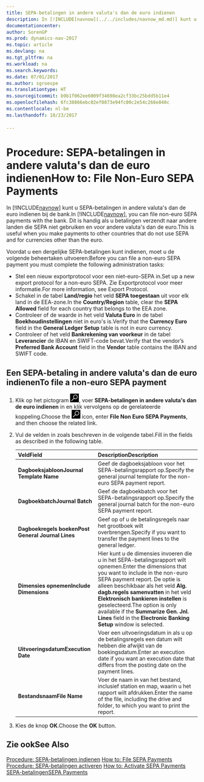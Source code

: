 ```yaml
---
title: SEPA-betalingen in andere valuta's dan de euro indienen
description: In [!INCLUDE[navnow](../../includes/navnow_md.md)] kunt u SEPA-betalingen in andere valuta's dan de euro indienen bij de bank. Dit is handig als u betalingen verzendt naar andere landen die SEPA niet gebruiken en voor andere valuta's dan de euro.
documentationcenter: 
author: SorenGP
ms.prod: dynamics-nav-2017
ms.topic: article
ms.devlang: na
ms.tgt_pltfrm: na
ms.workload: na
ms.search.keywords: 
ms.date: 07/01/2017
ms.author: sgroespe
ms.translationtype: HT
ms.sourcegitcommit: b9b1f062ee6009f34698ea2cf33bc25bdd5b11e4
ms.openlocfilehash: 6fc38866ebc02ef0873e94fc00c2e54c268e840c
ms.contentlocale: nl-be
ms.lasthandoff: 10/23/2017

---
```

# <a name="how-to-file-non-euro-sepa-payments"></a><span data-ttu-id="3d2b8-104">Procedure: SEPA-betalingen in andere valuta's dan de euro indienen</span><span class="sxs-lookup"><span data-stu-id="3d2b8-104">How to: File Non-Euro SEPA Payments</span></span>
<span data-ttu-id="3d2b8-105">In [!INCLUDE[navnow](../../includes/navnow_md.md)] kunt u SEPA-betalingen in andere valuta's dan de euro indienen bij de bank.</span><span class="sxs-lookup"><span data-stu-id="3d2b8-105">In [!INCLUDE[navnow](../../includes/navnow_md.md)], you can file non-euro SEPA payments with the bank.</span></span> <span data-ttu-id="3d2b8-106">Dit is handig als u betalingen verzendt naar andere landen die SEPA niet gebruiken en voor andere valuta's dan de euro.</span><span class="sxs-lookup"><span data-stu-id="3d2b8-106">This is useful when you make payments to other countries that do not use SEPA and for currencies other than the euro.</span></span>  

<span data-ttu-id="3d2b8-107">Voordat u een dergelijke SEPA-betalingen kunt indienen, moet u de volgende beheertaken uitvoeren:</span><span class="sxs-lookup"><span data-stu-id="3d2b8-107">Before you can file a non-euro SEPA payment you must complete the following administration tasks:</span></span>  

- <span data-ttu-id="3d2b8-108">Stel een nieuw exportprotocol voor een niet-euro-SEPA in.</span><span class="sxs-lookup"><span data-stu-id="3d2b8-108">Set up a new export protocol for a non-euro SEPA.</span></span> <span data-ttu-id="3d2b8-109">Zie Exportprotocol voor meer informatie.</span><span class="sxs-lookup"><span data-stu-id="3d2b8-109">For more information, see Export Protocol.</span></span>  
- <span data-ttu-id="3d2b8-110">Schakel in de tabel **Land/regio** het veld **SEPA toegestaan** uit voor elk land in de EEA-zone.</span><span class="sxs-lookup"><span data-stu-id="3d2b8-110">In the **Country/Region** table, clear the **SEPA Allowed** field for each country that belongs to the EEA zone.</span></span>  
- <span data-ttu-id="3d2b8-111">Controleer of de waarde in het veld **Valuta Euro** in de tabel **Boekhoudinstellingen** niet in euro's is.</span><span class="sxs-lookup"><span data-stu-id="3d2b8-111">Verify that the **Currency Euro** field in the **General Ledger Setup** table is not in euro currency.</span></span>  
- <span data-ttu-id="3d2b8-112">Controleer of het veld **Bankrekening van voorkeur** in de tabel **Leverancier** de IBAN en SWIFT-code bevat.</span><span class="sxs-lookup"><span data-stu-id="3d2b8-112">Verify that the vendor’s **Preferred Bank Account** field in the **Vendor** table contains the IBAN and SWIFT code.</span></span>  

## <a name="to-file-a-non-euro-sepa-payment"></a><span data-ttu-id="3d2b8-113">Een SEPA-betaling in andere valuta's dan de euro indienen</span><span class="sxs-lookup"><span data-stu-id="3d2b8-113">To file a non-euro SEPA payment</span></span>  

1.  <span data-ttu-id="3d2b8-114">Klik op het pictogram ![Zoeken naar pagina of rapport](../../media/ui-search/search_small.png "Pictogram Zoeken naar pagina of rapport"), voer **SEPA-betalingen in andere valuta's dan de euro indienen** in en klik vervolgens op de gerelateerde koppeling.</span><span class="sxs-lookup"><span data-stu-id="3d2b8-114">Choose the ![Search for Page or Report](../../media/ui-search/search_small.png "Search for Page or Report icon") icon, enter **File Non Euro SEPA Payments**, and then choose the related link.</span></span>  
2.  <span data-ttu-id="3d2b8-115">Vul de velden in zoals beschreven in de volgende tabel.</span><span class="sxs-lookup"><span data-stu-id="3d2b8-115">Fill in the fields as described in the following table.</span></span>  

    |<span data-ttu-id="3d2b8-116">Veld</span><span class="sxs-lookup"><span data-stu-id="3d2b8-116">Field</span></span>|<span data-ttu-id="3d2b8-117">Description</span><span class="sxs-lookup"><span data-stu-id="3d2b8-117">Description</span></span>|  
    |---------------------------------|---------------------------------------|  
    |<span data-ttu-id="3d2b8-118">**Dagboeksjabloon**</span><span class="sxs-lookup"><span data-stu-id="3d2b8-118">**Journal Template Name**</span></span>|<span data-ttu-id="3d2b8-119">Geef de dagboeksjabloon voor het SEPA-betalingsrapport op.</span><span class="sxs-lookup"><span data-stu-id="3d2b8-119">Specify the general journal template for the non-euro SEPA payment report.</span></span>|  
    |<span data-ttu-id="3d2b8-120">**Dagboekbatch**</span><span class="sxs-lookup"><span data-stu-id="3d2b8-120">**Journal Batch**</span></span>|<span data-ttu-id="3d2b8-121">Geef de dagboekbatch voor het SEPA-betalingsrapport op.</span><span class="sxs-lookup"><span data-stu-id="3d2b8-121">Specify the general journal batch for the non-euro SEPA payment report.</span></span>|  
    |<span data-ttu-id="3d2b8-122">**Dagboekregels boeken**</span><span class="sxs-lookup"><span data-stu-id="3d2b8-122">**Post General Journal Lines**</span></span>|<span data-ttu-id="3d2b8-123">Geef op of u de betalingsregels naar het grootboek wilt overbrengen.</span><span class="sxs-lookup"><span data-stu-id="3d2b8-123">Specify if you want to transfer the payment lines to the general ledger.</span></span>|  
    |<span data-ttu-id="3d2b8-124">**Dimensies opnemen**</span><span class="sxs-lookup"><span data-stu-id="3d2b8-124">**Include Dimensions**</span></span>|<span data-ttu-id="3d2b8-125">Hier kunt u de dimensies invoeren die u in het SEPA-betalingsrapport wilt opnemen.</span><span class="sxs-lookup"><span data-stu-id="3d2b8-125">Enter the dimensions that you want to include in the non-euro SEPA payment report.</span></span> <span data-ttu-id="3d2b8-126">De optie is alleen beschikbaar als het veld **Alg. dagb.regels samenvatten** in het veld **Elektronisch bankieren instellen** is geselecteerd.</span><span class="sxs-lookup"><span data-stu-id="3d2b8-126">The option is only available if the **Summarize Gen. Jnl. Lines** field in the **Electronic Banking Setup** window is selected.</span></span>|  
    |<span data-ttu-id="3d2b8-127">**Uitvoeringsdatum**</span><span class="sxs-lookup"><span data-stu-id="3d2b8-127">**Execution Date**</span></span>|<span data-ttu-id="3d2b8-128">Voer een uitvoeringsdatum in als u op de betalingsregels een datum wilt hebben die afwijkt van de boekingsdatum.</span><span class="sxs-lookup"><span data-stu-id="3d2b8-128">Enter an execution date if you want an execution date that differs from the posting date on the payment lines.</span></span>|  
    |<span data-ttu-id="3d2b8-129">**Bestandsnaam**</span><span class="sxs-lookup"><span data-stu-id="3d2b8-129">**File Name**</span></span>|<span data-ttu-id="3d2b8-130">Voer de naam in van het bestand, inclusief station en map, waarin u het rapport wilt afdrukken.</span><span class="sxs-lookup"><span data-stu-id="3d2b8-130">Enter the name of the file, including the drive and folder, to which you want to print the report.</span></span>|  

3.  <span data-ttu-id="3d2b8-131">Kies de knop **OK**.</span><span class="sxs-lookup"><span data-stu-id="3d2b8-131">Choose the **OK** button.</span></span>  

## <a name="see-also"></a><span data-ttu-id="3d2b8-132">Zie ook</span><span class="sxs-lookup"><span data-stu-id="3d2b8-132">See Also</span></span>  
 <span data-ttu-id="3d2b8-133">[Procedure: SEPA-betalingen indienen](how-to-file-sepa-payments.md) </span><span class="sxs-lookup"><span data-stu-id="3d2b8-133">[How to: File SEPA Payments](how-to-file-sepa-payments.md) </span></span>  
 <span data-ttu-id="3d2b8-134">[Procedure: SEPA-betalingen activeren](how-to-activate-sepa-payments.md) </span><span class="sxs-lookup"><span data-stu-id="3d2b8-134">[How to: Activate SEPA Payments](how-to-activate-sepa-payments.md) </span></span>  
 [<span data-ttu-id="3d2b8-135">SEPA-betalingen</span><span class="sxs-lookup"><span data-stu-id="3d2b8-135">SEPA Payments</span></span>](sepa-payments.md)

